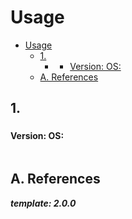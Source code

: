 # Usage

- [Usage](#usage)
  - [1.](#1)
    - [](#)
      - [Version: OS:](#version-os)
  - [A. References](#a-references)

## 1.

###

#### Version: OS:

```shell
```

## A. References

**_template: 2.0.0_**

